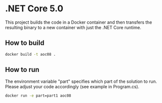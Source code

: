 # .NET Core 5.0

This project builds the code in a Docker container and then transfers the resulting binary to a new container with just the .NET Core runtime. 

## How to build
```bash
docker build -t aoc08 . 
```

## How to run
The environment variable "part" specifies which part of the solution to run. Please adjust your code accordingly (see example in Program.cs).
```bash
docker run -e part=part1 aoc08
```